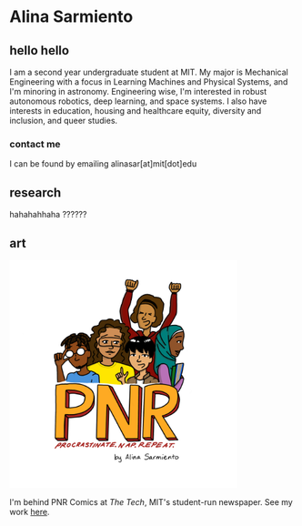 # Alina Sarmiento
## hello hello
I am a second year undergraduate student at MIT. My major is Mechanical Engineering with a focus in Learning Machines and Physical Systems, and I'm minoring in astronomy. Engineering wise, I'm interested in robust autonomous robotics, deep learning, and space systems. I also have interests in education, housing and healthcare equity, diversity and inclusion, and queer studies.

### contact me
I can be found by emailing alinasar[at]mit[dot]edu

## research

hahahahhaha ??????

## art
<img src="/PNR_logo.png" alt="PNR Comics logo" width="400"/>

I'm behind PNR Comics at *The Tech*, MIT's student-run newspaper. See my work [here](https://thetech.com/photographers/alina-sarmiento).

